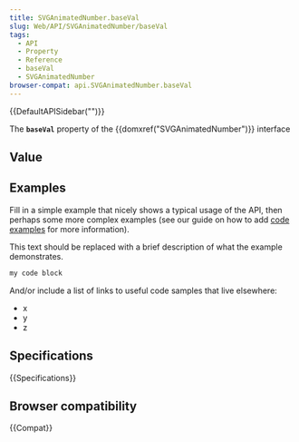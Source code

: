 ```yaml
---
title: SVGAnimatedNumber.baseVal
slug: Web/API/SVGAnimatedNumber/baseVal
tags:
  - API
  - Property
  - Reference
  - baseVal
  - SVGAnimatedNumber
browser-compat: api.SVGAnimatedNumber.baseVal
---
```

{{DefaultAPISidebar("")}}

The **`baseVal`** property of the {{domxref("SVGAnimatedNumber")}} interface 

## Value



## Examples

Fill in a simple example that nicely shows a typical usage of the API, then perhaps some more complex examples (see our guide on how to add [code examples](/en-US/docs/MDN/Contribute/Structures/Code_examples) for more information).

This text should be replaced with a brief description of what the example demonstrates.

```js
my code block
```

And/or include a list of links to useful code samples that live elsewhere:

*   x
*   y
*   z

## Specifications

{{Specifications}}

## Browser compatibility

{{Compat}}


